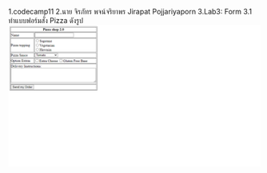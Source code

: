 1.codecamp11
2.นาย จิรภัทร พจน์จริยาพร Jirapat Pojjariyaporn
3.Lab3: Form
    3.1 ทำแบบฟอร์มสั่ง Pizza ดังรูป
    <img src="./lab3-form.png"  alt="form">
        